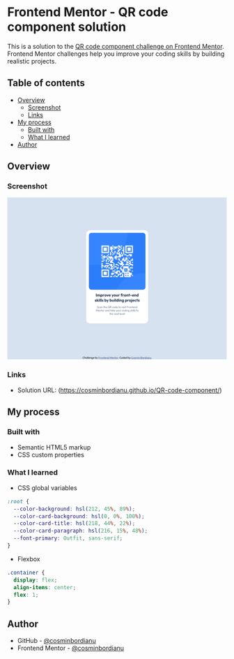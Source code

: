 # Frontend Mentor - QR code component solution

This is a solution to the [QR code component challenge on Frontend Mentor](https://www.frontendmentor.io/challenges/qr-code-component-iux_sIO_H). Frontend Mentor challenges help you improve your coding skills by building realistic projects.

## Table of contents

- [Overview](#overview)
  - [Screenshot](#screenshot)
  - [Links](#links)
- [My process](#my-process)
  - [Built with](#built-with)
  - [What I learned](#what-i-learned)
- [Author](#author)

## Overview

### Screenshot

![Screenshot](./Screenshot.png)

### Links

- Solution URL: (https://cosminbordianu.github.io/QR-code-component/)

## My process

### Built with

- Semantic HTML5 markup
- CSS custom properties

### What I learned

- CSS global variables

```css
:root {
  --color-background: hsl(212, 45%, 89%);
  --color-card-background: hsl(0, 0%, 100%);
  --color-card-title: hsl(218, 44%, 22%);
  --color-card-paragraph: hsl(216, 15%, 48%);
  --font-primary: Outfit, sans-serif;
}
```

- Flexbox

```css
.container {
  display: flex;
  align-items: center;
  flex: 1;
}
```

## Author

- GitHub - [@cosminbordianu](https://github.com/cosminbordianu)
- Frontend Mentor - [@cosminbordianu](https://www.frontendmentor.io/profile/cosminbordianu)
